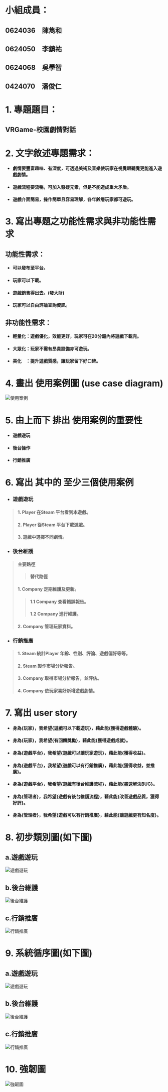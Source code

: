 # 小組成員：
## 0624036　陳雋和
## 0624050　李鎮祐
## 0624068　吳學智
## 0424070　潘俊仁

# 1. 專題題目：
## VRGame-校園劇情對話

# 2. 文字敘述專題需求：
* #### 劇情要豐富趣味、有深度，可透過美術及音樂使玩家在視覺跟聽覺更能進入遊戲劇情。
* #### 遊戲流程要流暢，可加入懸疑元素，但是不能造成重大矛盾。
* #### 遊戲介面簡易，操作簡單且容易理解，各年齡層玩家都可遊玩。

# 3. 寫出專題之功能性需求與非功能性需求
 ## 功能性需求：
 * #### 可以發布至平台。
 * #### 玩家可以下載。
 * #### 遊戲銷售得出去。(發大財)
 * #### 玩家可以自由評論查詢資訊。
 
 ## 非功能性需求：
 * #### 輕量化：遊戲優化，效能更好，玩家可在20分鐘內將遊戲下載完。
 * #### 大眾化：玩家不需有昂貴設備亦可遊玩。
 * #### 美化　：提升遊戲質感，讓玩家留下好口碑。

# 4. 畫出 使用案例圖 (use case diagram)
![使用案例](All使用案例圖.png)

# 5. 由上而下 排出 使用案例的重要性
 * #### 遊戲遊玩
 * #### 後台操作
 * #### 行銷推廣
# 6. 寫出 其中的 至少三個使用案例
* ###    遊戲遊玩
> #### 1. Player 在Steam 平台看到本遊戲。
> #### 2. Player 從Steam 平台下載遊戲。
> #### 3. 遊戲中選擇不同劇情。
* ###    後台維護
> #### 主要路徑
>> #### 替代路徑
> #### 1. Company 定期維護及更新。
>> #### 1.1 Company 查看錯誤報告。
>> #### 1.2 Company 進行維護。
> #### 2. Company 管理玩家資料。
* ###    行銷推廣
> #### 1. Steam 統計Player 年齡、性別、評論、遊戲偏好等等。
> #### 2. Steam 製作市場分析報告。
> #### 3. Company 取得市場分析報告，並評估。
> #### 4. Company 依玩家喜好新增遊戲劇情。
# 7. 寫出 user story 
 * #### 身為{玩家}，我希望{遊戲可以下載遊玩}，藉此能{獲得遊戲體驗}。
 * #### 身為{玩家}，我希望{有回饋獎勵}，藉此能{獲得遊戲成就}。
 * #### 身為{遊戲平台}，我希望{遊戲可以讓玩家遊玩}，藉此能{獲得收益}。
 * #### 身為{遊戲平台}，我希望{遊戲可以有行銷推廣}，藉此能{獲得收益，並推廣}。
 * #### 身為{遊戲平台}，我希望{遊戲有後台維護流程}，藉此能{盡速解決BUG}。
 * #### 身為{管理者}，我希望{遊戲有後台維護流程}，藉此能{改善遊戲品質，獲得好評}。
 * #### 身為{管理者}，我希望{遊戲可以有行銷推廣}，藉此能{讓遊戲更有知名度}。
# 8. 初步類別圖(如下圖) 
## a.遊戲遊玩
![遊戲遊玩](遊戲下載初步類別圖.png)
## b.後台維護
![後台維護](後台維護類別圖.png)
## c.行銷推廣
![行銷推廣](行銷推廣初步類別圖.png)
# 9. 系統循序圖(如下圖)
## a.遊戲遊玩
![遊戲遊玩](遊戲下載系統循序圖.png)
## b.後台維護
![後台維護](後台維護系統循序圖.png)
## c.行銷推廣
![行銷推廣](行銷推廣系統循序圖.png)
# 10. 強韌圖
![強韌圖](強韌圖.png)
